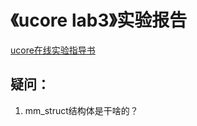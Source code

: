 # 《ucore lab3》实验报告

[ucore在线实验指导书](https://chyyuu.gitbooks.io/ucore_os_docs/content/)

## 疑问：

1. mm_struct结构体是干啥的？


